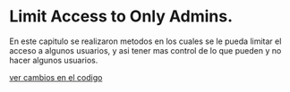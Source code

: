 
# Limit Access to Only Admins.

En este capitulo se realizaron metodos en los cuales se le pueda limitar el acceso a algunos usuarios, y asi tener mas control de lo que pueden y no hacer algunos usuarios.

[ver cambios en el codigo]()